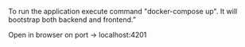 To run the application execute command "docker-compose up". It will bootstrap both backend and frontend.”

Open in browser on port -> localhost:4201

